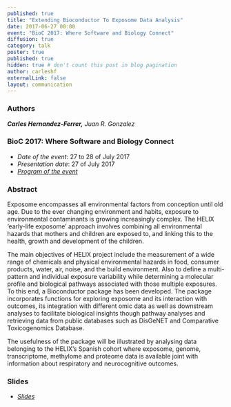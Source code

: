 ```yaml
---
published: true
title: "Extending Bioconductor To Exposome Data Analysis"
date: 2017-06-27 00:00
event: "BioC 2017: Where Software and Biology Connect"
diffusion: true
category: talk
poster: true
published: true
hidden: true # don't count this post in blog pagination
author: carleshf
externalLink: false
layout: communication
---
```


### Authors

___Carles Hernandez-Ferrer,___ _Juan R. Gonzalez_

### BioC 2017: Where Software and Biology Connect

 - _Date of the event_: 27 to 28 of July 2017
 - _Presentation date_: 27 of July 2017
 - _[Program of the event](https://bioconductor.org/help/course-materials/2017/BioC2017/#developer-day)_


### Abstract

Exposome encompasses all environmental factors from conception until old age. Due to the ever changing
environment and habits, exposure to environmental contaminants is growing increasingly complex. The
HELIX ‘early-life exposome’ approach involves combining all environmental hazards that mothers and
children are exposed to, and linking this to the health, growth and development of the children.

The main objectives of HELIX project include the measurement of a wide range of chemicals and physical
environmental hazards in food, consumer products, water, air, noise, and the build environment. Also
to define a multi-pattern and individual exposure variability while determining a molecular profile and
biological pathways associated with those multiple exposures. To this end, a Bioconductor package has
been developed. The package incorporates functions for exploring exposome and its interaction with
outcomes, its integration with different omic data as well as downstream analyses to facilitate biological
insights though pathway analyses and retrieving data from public databases such as DisGeNET and
Comparative Toxicogenomics Database.

The usefulness of the package will be illustrated by analysing data belonging to the HELIX’s Spanish
cohort where exposome, genome, transcriptome, methylome and proteome data is available joint with
information about respiratory and neurocognitive outcomes.

### Slides

 - _[Slides](https://bioconductor.org/help/course-materials/2017/BioC2017/DDay/LightningTalk/SessionII/ExposomeDataAnalysis.pdf)_